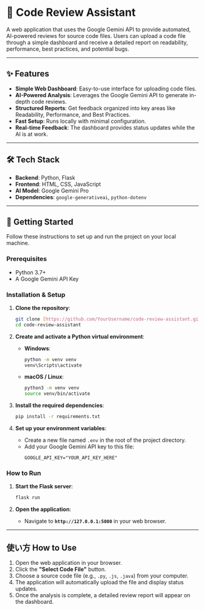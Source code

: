 # 🤖 Code Review Assistant

A web application that uses the Google Gemini API to provide automated, AI-powered reviews for source code files. Users can upload a code file through a simple dashboard and receive a detailed report on readability, performance, best practices, and potential bugs.

---

## ✨ Features

* **Simple Web Dashboard**: Easy-to-use interface for uploading code files.
* **AI-Powered Analysis**: Leverages the Google Gemini API to generate in-depth code reviews.
* **Structured Reports**: Get feedback organized into key areas like Readability, Performance, and Best Practices.
* **Fast Setup**: Runs locally with minimal configuration.
* **Real-time Feedback**: The dashboard provides status updates while the AI is at work.

---

## 🛠️ Tech Stack

* **Backend**: Python, Flask
* **Frontend**: HTML, CSS, JavaScript
* **AI Model**: Google Gemini Pro
* **Dependencies**: `google-generativeai`, `python-dotenv`

---

## 🚀 Getting Started

Follow these instructions to set up and run the project on your local machine.

### Prerequisites

* Python 3.7+
* A Google Gemini API Key

### Installation & Setup

1.  **Clone the repository**:
    ```bash
    git clone [https://github.com/YourUsername/code-review-assistant.git](https://github.com/YourUsername/code-review-assistant.git)
    cd code-review-assistant
    ```

2.  **Create and activate a Python virtual environment**:
    * **Windows**:
        ```bash
        python -m venv venv
        venv\Scripts\activate
        ```
    * **macOS / Linux**:
        ```bash
        python3 -m venv venv
        source venv/bin/activate
        ```

3.  **Install the required dependencies**:
    ```bash
    pip install -r requirements.txt
    ```

4.  **Set up your environment variables**:
    * Create a new file named `.env` in the root of the project directory.
    * Add your Google Gemini API key to this file:
        ```
        GOOGLE_API_KEY="YOUR_API_KEY_HERE"
        ```

### How to Run

1.  **Start the Flask server**:
    ```bash
    flask run
    ```

2.  **Open the application**:
    * Navigate to **`http://127.0.0.1:5000`** in your web browser.

---

## 使い方 How to Use

1.  Open the web application in your browser.
2.  Click the **"Select Code File"** button.
3.  Choose a source code file (e.g., `.py`, `.js`, `.java`) from your computer.
4.  The application will automatically upload the file and display status updates.
5.  Once the analysis is complete, a detailed review report will appear on the dashboard.

